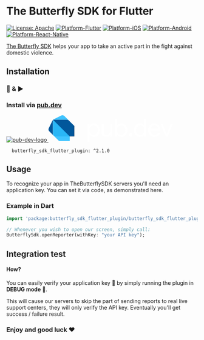 # The Butterfly SDK for Flutter
[![License: Apache](https://img.shields.io/badge/License-Apache-yellow.svg)](https://github.com/TheButterflySDK/Flutter/blob/main/LICENSE)
[![Platform-Flutter](https://img.shields.io/badge/Platform-Flutter-blue.svg)](https://github.com/TheButterflySDK/Flutter)
[![Platform-iOS](https://img.shields.io/badge/Platform-iOS-lightgray.svg)](https://github.com/TheButterflySDK/iOS)
[![Platform-Android](https://img.shields.io/badge/Platform-Android-green.svg)](https://github.com/TheButterflySDK/Android)
[![Platform-React-Native](https://img.shields.io/badge/Platform-ReactNative-blue.svg)](https://github.com/TheButterflySDK/React-Native)

[The Butterfly SDK](https://github.com/TheButterflyButton/About/blob/main/README.md) helps your app to take an active part in the fight against domestic violence.

## Installation
### 🔌 & ▶️

### Install via [pub.dev](https://pub.dev/packages/butterfly_sdk_flutter_plugin)
[![pub-dev-logo](https://github.com/user-attachments/assets/d1a6ef01-6ed2-4437-bf2a-362fdd68a110)<?xml version="1.0" encoding="UTF-8"?>
<svg width="328px" height="70px" viewBox="0 0 328 70" version="1.1" xmlns="http://www.w3.org/2000/svg" xmlns:xlink="http://www.w3.org/1999/xlink">
    <!-- Generator: Sketch 61.2 (89653) - https://sketch.com -->
    <g id="pub.dev" stroke="none" stroke-width="1" fill="none" fill-rule="evenodd">
        <g id="general-ui---icons-and-components" transform="translate(-760.000000, -458.000000)">
            <g id="logo---pub.dev" transform="translate(760.000000, 458.000000)">
                <path d="M13.8762,54.1795 L2.2392,42.5365 C0.8382,41.0965 0.0372,39.1765 0.0002,37.1665 C0.1042,36.0755 0.4062,35.0125 0.8912,34.0305 L11.6552,11.6415 L13.8762,54.1795 Z" id="Fill-1" fill="#01579B"></path>
                <path d="M53.7287,13.887 L42.0857,2.244 C41.0747,1.227 38.9557,0.005 37.1617,0.005 C35.7647,-0.043 34.3787,0.265 33.1347,0.902 L11.6547,11.641 L53.7287,13.887 Z" id="Fill-3" fill="#40C4FF"></path>
                <polygon id="Fill-5" fill="#40C4FF" points="27.7585 68.0613 55.9685 68.0613 55.9685 55.9673 34.9225 49.2543 15.6755 55.9673"></polygon>
                <path d="M11.655,47.9124 C11.655,51.5244 12.106,52.3914 13.894,54.1854 L15.7,55.9914 L55.992,55.9914 L36.271,33.5904 L11.655,11.6474 L11.655,47.9124 Z" id="Fill-7" fill="#29B6F6"></path>
                <path d="M47.4557,11.6414 L11.6547,11.6414 L55.9797,55.9674 L68.0687,55.9674 L68.0687,28.2084 L53.7287,13.8874 C51.7177,11.8644 49.9307,11.6414 47.4557,11.6414" id="Fill-9" fill="#01579B"></path>
                <path d="M14.3278,54.6306 C12.5218,52.8246 12.0878,51.0606 12.0878,47.9126 L12.0878,12.0926 L11.6548,11.6416 L11.6548,47.9066 C11.6548,51.0606 11.6548,51.9276 14.3458,54.6306 L15.6938,55.9736 L14.3278,54.6306 Z" id="Fill-11" fill="#FFFFFF"></path>
                <polygon id="Fill-13" fill="#263238" points="67.611 27.7634 67.611 55.5214 55.517 55.5214 55.968 55.9674 68.063 55.9674 68.063 28.2144"></polygon>
                <path d="M53.7287,13.887 C51.5077,11.666 49.6897,11.641 47.0107,11.641 L11.6547,11.641 L12.1057,12.093 L47.0227,12.093 C48.3537,12.093 51.7297,11.87 53.7347,13.899 L53.7287,13.887 Z" id="Fill-15" fill="#FFFFFF"></path>
                <path d="M124.2932,50.4783 C125.9792,49.4403 127.3192,47.9713 128.3142,46.0683 C129.3082,44.1663 129.8062,41.9603 129.8062,39.4523 C129.8062,36.9453 129.3082,34.7403 128.3142,32.8373 C127.3192,30.9353 125.9792,29.4643 124.2932,28.4273 C122.6062,27.3893 120.8122,26.8703 118.9102,26.8703 C116.9642,26.8703 115.1582,27.3893 113.4942,28.4273 C111.8292,29.4643 110.4882,30.9353 109.4732,32.8373 C108.4572,34.7403 107.9492,36.9453 107.9492,39.4523 C107.9492,41.9603 108.4572,44.1663 109.4732,46.0683 C110.4882,47.9713 111.8292,49.4403 113.4942,50.4783 C115.1582,51.5163 116.9642,52.0343 118.9102,52.0343 C120.8122,52.0343 122.6062,51.5163 124.2932,50.4783 L124.2932,50.4783 Z M102.6952,22.9143 L107.9492,22.9143 L107.9492,27.8433 L108.2082,27.8433 C109.2022,26.1573 110.7052,24.7413 112.7162,23.5953 C114.7272,22.4503 116.9852,21.8763 119.4932,21.8763 C122.4772,21.8763 125.1682,22.6333 127.5682,24.1463 C129.9682,25.6603 131.8592,27.7563 133.2432,30.4373 C134.6262,33.1193 135.3182,36.1233 135.3182,39.4523 C135.3182,42.8253 134.6262,45.8413 133.2432,48.5003 C131.8592,51.1593 129.9682,53.2453 127.5682,54.7593 C125.1682,56.2713 122.4772,57.0283 119.4932,57.0283 C116.9852,57.0283 114.7272,56.4553 112.7162,55.3103 C110.7052,54.1653 109.2022,52.7703 108.2082,51.1263 L107.9492,51.1263 L108.2082,55.6663 L108.2082,69.9993 L102.6952,69.9993 L102.6952,22.9143 Z" id="Fill-17" fill="#FFFFFF"></path>
                <path d="M143.0041,53.5266 C140.9071,51.1916 139.8581,47.9276 139.8581,43.7326 L139.8581,22.9146 L145.3711,22.9146 L145.3711,42.8896 C145.3711,46.0466 146.0851,48.3596 147.5121,49.8296 C148.9391,51.2996 150.8621,52.0346 153.2841,52.0346 C155.1431,52.0346 156.7961,51.5386 158.2461,50.5436 C159.6931,49.5486 160.8171,48.2526 161.6181,46.6516 C162.4181,45.0526 162.8181,43.3656 162.8181,41.5926 L162.8181,22.9146 L168.3311,22.9146 L168.3311,55.9906 L163.0781,55.9906 L163.0781,51.1916 L162.8181,51.1916 C161.9101,52.8356 160.4611,54.2186 158.4731,55.3426 C156.4831,56.4656 154.3641,57.0286 152.1171,57.0286 C148.1381,57.0286 145.1011,55.8606 143.0041,53.5266" id="Fill-19" fill="#FFFFFF"></path>
                <path d="M196.8024,50.4783 C198.4894,49.4403 199.8284,47.9713 200.8234,46.0683 C201.8184,44.1663 202.3154,41.9603 202.3154,39.4523 C202.3154,36.9453 201.8184,34.7403 200.8234,32.8373 C199.8284,30.9353 198.4894,29.4643 196.8024,28.4273 C195.1164,27.3893 193.3214,26.8703 191.4194,26.8703 C189.4734,26.8703 187.6674,27.3893 186.0034,28.4273 C184.3394,29.4643 182.9984,30.9353 181.9824,32.8373 C180.9664,34.7403 180.4584,36.9453 180.4584,39.4523 C180.4584,41.9603 180.9664,44.1663 181.9824,46.0683 C182.9984,47.9713 184.3394,49.4403 186.0034,50.4783 C187.6674,51.5163 189.4734,52.0343 191.4194,52.0343 C193.3214,52.0343 195.1164,51.5163 196.8024,50.4783 M185.2254,55.3103 C183.2154,54.1653 181.7124,52.7703 180.7184,51.1263 L180.4584,51.1263 L180.4584,55.9913 L175.2054,55.9913 L175.2054,9.5543 L180.7184,9.5543 L180.7184,23.2383 L180.4584,27.8433 L180.7184,27.8433 C181.7124,26.1573 183.2154,24.7413 185.2254,23.5953 C187.2364,22.4503 189.4944,21.8763 192.0034,21.8763 C194.9864,21.8763 197.6784,22.6333 200.0774,24.1463 C202.4774,25.6603 204.3684,27.7563 205.7534,30.4373 C207.1364,33.1193 207.8284,36.1233 207.8284,39.4523 C207.8284,42.8253 207.1364,45.8413 205.7534,48.5003 C204.3684,51.1593 202.4774,53.2453 200.0774,54.7593 C197.6784,56.2713 194.9864,57.0283 192.0034,57.0283 C189.4944,57.0283 187.2364,56.4553 185.2254,55.3103" id="Fill-21" fill="#FFFFFF"></path>
                <path d="M213.632,54.7913 C212.832,53.9913 212.432,53.0073 212.432,51.8403 C212.432,50.7163 212.832,49.7543 213.632,48.9543 C214.432,48.1543 215.416,47.7543 216.583,47.7543 C217.751,47.7543 218.734,48.1543 219.534,48.9543 C220.334,49.7543 220.734,50.7163 220.734,51.8403 C220.734,53.0073 220.334,53.9913 219.534,54.7913 C218.734,55.5923 217.751,55.9913 216.583,55.9913 C215.416,55.9913 214.432,55.5923 213.632,54.7913" id="Fill-23" fill="#FFFFFF"></path>
                <path d="M247.1638,50.4783 C248.8278,49.4403 250.1678,47.9713 251.1848,46.0683 C252.1998,44.1663 252.7088,41.9603 252.7088,39.4523 C252.7088,36.9453 252.1998,34.7403 251.1848,32.8373 C250.1678,30.9353 248.8278,29.4643 247.1638,28.4273 C245.4978,27.3893 243.6928,26.8703 241.7478,26.8703 C239.8448,26.8703 238.0508,27.3893 236.3648,28.4273 C234.6788,29.4643 233.3268,30.9463 232.3108,32.8703 C231.2948,34.7933 230.7878,36.9883 230.7878,39.4523 C230.7878,41.9163 231.2948,44.1123 232.3108,46.0353 C233.3268,47.9593 234.6788,49.4403 236.3648,50.4783 C238.0508,51.5163 239.8448,52.0343 241.7478,52.0343 C243.6928,52.0343 245.4978,51.5163 247.1638,50.4783 M233.0898,54.7593 C230.6898,53.2453 228.7978,51.1593 227.4148,48.5003 C226.0298,45.8413 225.3388,42.8253 225.3388,39.4523 C225.3388,36.1233 226.0298,33.1193 227.4148,30.4373 C228.7978,27.7563 230.6898,25.6603 233.0898,24.1463 C235.4898,22.6333 238.1808,21.8763 241.1638,21.8763 C243.6708,21.8763 245.9198,22.4503 247.9088,23.5953 C249.8968,24.7413 251.4118,26.1573 252.4498,27.8433 L252.7088,27.8433 L252.4498,23.2383 L252.4498,9.5543 L257.9618,9.5543 L257.9618,55.9913 L252.7088,55.9913 L252.7088,51.1263 L252.4498,51.1263 C251.4118,52.7703 249.8968,54.1653 247.9088,55.3103 C245.9198,56.4553 243.6708,57.0283 241.1638,57.0283 C238.1808,57.0283 235.4898,56.2713 233.0898,54.7593" id="Fill-25" fill="#FFFFFF"></path>
                <path d="M288.7687,35.9505 C288.6817,34.5675 288.2927,33.1835 287.6017,31.7995 C286.9097,30.4165 285.8287,29.2485 284.3587,28.2975 C282.8887,27.3465 281.0287,26.8705 278.7817,26.8705 C276.1867,26.8705 273.9817,27.7035 272.1657,29.3675 C270.3497,31.0325 269.1597,33.2265 268.5987,35.9505 L288.7687,35.9505 Z M270.7387,54.7595 C268.2307,53.2455 266.2737,51.1585 264.8697,48.5005 C263.4637,45.8415 262.7617,42.8475 262.7617,39.5175 C262.7617,36.3625 263.4197,33.4325 264.7397,30.7295 C266.0577,28.0285 267.9387,25.8765 270.3817,24.2765 C272.8247,22.6775 275.6237,21.8765 278.7817,21.8765 C282.0237,21.8765 284.8337,22.6005 287.2127,24.0495 C289.5897,25.4985 291.4167,27.4975 292.6927,30.0485 C293.9677,32.5995 294.6057,35.5185 294.6057,38.8045 C294.6057,39.3235 294.5627,39.8855 294.4767,40.4905 L268.2737,40.4905 C268.4037,42.9985 269.0087,45.1175 270.0907,46.8465 C271.1697,48.5755 272.5437,49.8735 274.2087,50.7375 C275.8727,51.6025 277.6137,52.0345 279.4297,52.0345 C283.7527,52.0345 287.0187,50.0465 289.2227,46.0685 L293.8937,48.3375 C292.5087,50.9755 290.5847,53.0835 288.1207,54.6615 C285.6557,56.2395 282.6937,57.0285 279.2347,57.0285 C276.0787,57.0285 273.2467,56.2715 270.7387,54.7595 L270.7387,54.7595 Z" id="Fill-27" fill="#FFFFFF"></path>
                <polygon id="Fill-29" fill="#FFFFFF" points="295.4484 22.9143 301.3504 22.9143 311.5974 49.5053 311.7284 49.5053 322.1044 22.9143 327.8774 22.9143 314.3864 55.9913 308.8094 55.9913"></polygon>
            </g>
        </g>
    </g>
</svg>](https://pub.dev/packages/butterfly_sdk_flutter_plugin)

```
  butterfly_sdk_flutter_plugin: ^2.1.0
```

## Usage

To recognize your app in TheButterflySDK servers you'll need an application key. You can set it via code, as demonstrated here.

### Example in Dart

```Dart
import 'package:butterfly_sdk_flutter_plugin/butterfly_sdk_flutter_plugin.dart';

// Whenever you wish to open our screen, simply call:
ButterflySdk.openReporter(withKey: "your API key");
```

## Integration test
#### How?
You can easily verify your application key 🔑 by simply running the plugin in **DEBUG mode** 🐞.

This will cause our servers to skip the part of sending reports to real live support centers, they will only verify the API key. Eventually you'll get success / failure result.

### Enjoy and good luck ❤️

